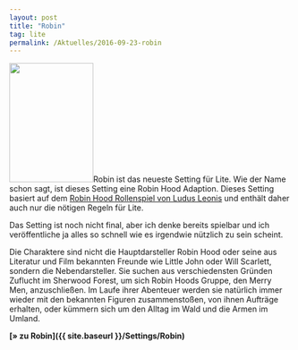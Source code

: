 ```yaml
---
layout: post
title: "Robin"
tag: lite
permalink: /Aktuelles/2016-09-23-robin
---
```


<img alt="" class="floatleft" height="213" src="{{ site.baseurl }}/assets/pics/lite/titel/robin.png" width="150" />Robin ist das neueste Setting für Lite. Wie der Name schon sagt, ist dieses Setting eine Robin Hood Adaption. Dieses Setting basiert auf dem [Robin Hood Rollenspiel von Ludus Leonis](http://ludus-leonis.com/robin/) und enthält daher auch nur die nötigen Regeln für Lite.

Das Setting ist noch nicht final, aber ich denke bereits spielbar und ich veröffentliche ja alles so schnell wie es irgendwie nützlich zu sein scheint.

Die Charaktere sind nicht die Hauptdarsteller Robin Hood oder seine aus Literatur und Film bekannten Freunde wie Little John oder Will Scarlett, sondern die Nebendarsteller. Sie suchen aus verschiedensten Gründen Zuflucht im Sherwood Forest, um sich Robin Hoods Gruppe, den Merry Men, anzuschließen. Im Laufe ihrer Abenteuer werden sie natürlich immer wieder mit den bekannten Figuren zusammenstoßen, von ihnen Aufträge erhalten, oder kümmern sich um den Alltag im Wald und die Armen im Umland.

**[&raquo; zu Robin]({{ site.baseurl }}/Settings/Robin)**


